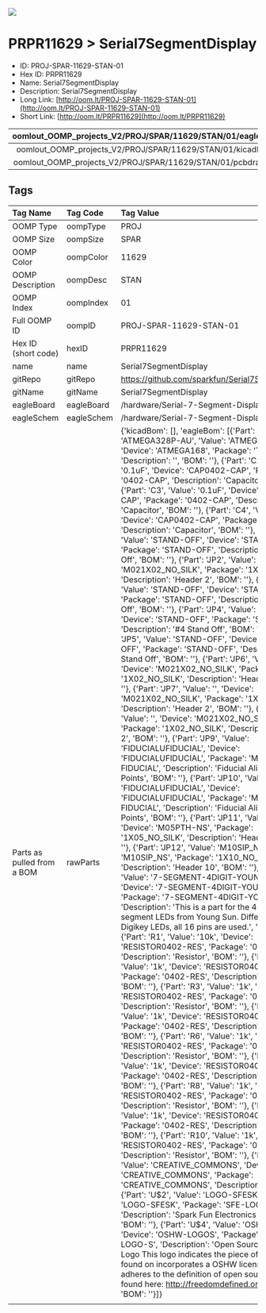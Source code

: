 


  
![][im]
# PRPR11629 > Serial7SegmentDisplay

- ID: PROJ-SPAR-11629-STAN-01
- Hex ID: PRPR11629
- Name: Serial7SegmentDisplay
- Description: Serial7SegmentDisplay
- Long Link: [http://oom.lt/PROJ-SPAR-11629-STAN-01](http://oom.lt/PROJ-SPAR-11629-STAN-01)
- Short Link: [http://oom.lt/PRPR11629](http://oom.lt/PRPR11629)
  

|oomlout_OOMP_projects_V2/PROJ/SPAR/11629/STAN/01/eagleImage.png|oomlout_OOMP_projects_V2/PROJ/SPAR/11629/STAN/01/eagleSchemImage.png|oomlout_OOMP_projects_V2/PROJ/SPAR/11629/STAN/01/kicadPcb3dFront.png|oomlout_OOMP_projects_V2/PROJ/SPAR/11629/STAN/01/kicadPcb3dBack.png|
| :---: | :---: | :---: | :---: |
|oomlout_OOMP_projects_V2/PROJ/SPAR/11629/STAN/01/kicadPcb3d.png|oomlout_OOMP_projects_V2/PROJ/SPAR/11629/STAN/01/bomBack.png|oomlout_OOMP_projects_V2/PROJ/SPAR/11629/STAN/01/bomFront.png|oomlout_OOMP_projects_V2/PROJ/SPAR/11629/STAN/01/pcbdraw.svg|
|oomlout_OOMP_projects_V2/PROJ/SPAR/11629/STAN/01/pcbdrawBack.svg||||

## Tags
  

|Tag Name|Tag Code|Tag Value|
| :--- | :--- | :--- |
|OOMP Type|oompType|PROJ|
|OOMP Size|oompSize|SPAR|
|OOMP Color|oompColor|11629|
|OOMP Description|oompDesc|STAN|
|OOMP Index|oompIndex|01|
|Full OOMP ID|oompID|PROJ-SPAR-11629-STAN-01|
|Hex ID (short code)|hexID|PRPR11629|
|name|name|Serial7SegmentDisplay|
|gitRepo|gitRepo|https://github.com/sparkfun/Serial7SegmentDisplay|
|gitName|gitName|Serial7SegmentDisplay|
|eagleBoard|eagleBoard|/hardware/Serial-7-Segment-Display.brd|
|eagleSchem|eagleSchem|/hardware/Serial-7-Segment-Display.sch|
|Parts as pulled from a BOM|rawParts|{'kicadBom': [], 'eagleBom': [{'Part': 'ATMEGA328P-AU', 'Value': 'ATMEGA328P-AU', 'Device': 'ATMEGA168', 'Package': 'TQFP32-08', 'Description': '', 'BOM': ''}, {'Part': 'C1', 'Value': '0.1uF', 'Device': 'CAP0402-CAP', 'Package': '0402-CAP', 'Description': 'Capacitor', 'BOM': ''}, {'Part': 'C3', 'Value': '0.1uF', 'Device': 'CAP0402-CAP', 'Package': '0402-CAP', 'Description': 'Capacitor', 'BOM': ''}, {'Part': 'C4', 'Value': '0.1uF', 'Device': 'CAP0402-CAP', 'Package': '0402-CAP', 'Description': 'Capacitor', 'BOM': ''}, {'Part': 'JP1', 'Value': 'STAND-OFF', 'Device': 'STAND-OFF', 'Package': 'STAND-OFF', 'Description': '#4 Stand Off', 'BOM': ''}, {'Part': 'JP2', 'Value': '', 'Device': 'M021X02_NO_SILK', 'Package': '1X02_NO_SILK', 'Description': 'Header 2', 'BOM': ''}, {'Part': 'JP3', 'Value': 'STAND-OFF', 'Device': 'STAND-OFF', 'Package': 'STAND-OFF', 'Description': '#4 Stand Off', 'BOM': ''}, {'Part': 'JP4', 'Value': 'STAND-OFF', 'Device': 'STAND-OFF', 'Package': 'STAND-OFF', 'Description': '#4 Stand Off', 'BOM': ''}, {'Part': 'JP5', 'Value': 'STAND-OFF', 'Device': 'STAND-OFF', 'Package': 'STAND-OFF', 'Description': '#4 Stand Off', 'BOM': ''}, {'Part': 'JP6', 'Value': '', 'Device': 'M021X02_NO_SILK', 'Package': '1X02_NO_SILK', 'Description': 'Header 2', 'BOM': ''}, {'Part': 'JP7', 'Value': '', 'Device': 'M021X02_NO_SILK', 'Package': '1X02_NO_SILK', 'Description': 'Header 2', 'BOM': ''}, {'Part': 'JP8', 'Value': '', 'Device': 'M021X02_NO_SILK', 'Package': '1X02_NO_SILK', 'Description': 'Header 2', 'BOM': ''}, {'Part': 'JP9', 'Value': 'FIDUCIALUFIDUCIAL', 'Device': 'FIDUCIALUFIDUCIAL', 'Package': 'MICRO-FIDUCIAL', 'Description': 'Fiducial Alignment Points', 'BOM': ''}, {'Part': 'JP10', 'Value': 'FIDUCIALUFIDUCIAL', 'Device': 'FIDUCIALUFIDUCIAL', 'Package': 'MICRO-FIDUCIAL', 'Description': 'Fiducial Alignment Points', 'BOM': ''}, {'Part': 'JP11', 'Value': '', 'Device': 'M05PTH-NS', 'Package': '1X05_NO_SILK', 'Description': 'Header 5', 'BOM': ''}, {'Part': 'JP12', 'Value': 'M10SIP_NS', 'Device': 'M10SIP_NS', 'Package': '1X10_NO_SILK', 'Description': 'Header 10', 'BOM': ''}, {'Part': 'LED1', 'Value': '7-SEGMENT-4DIGIT-YOUNGSUN', 'Device': '7-SEGMENT-4DIGIT-YOUNGSUN', 'Package': '7-SEGMENT-4DIGIT-YOUNGSUN', 'Description': 'This is a part for the 4-Digit 7-segment LEDs from Young Sun.  Different from the Digikey LEDs, all 16 pins are used.', 'BOM': ''}, {'Part': 'R1', 'Value': '10k', 'Device': 'RESISTOR0402-RES', 'Package': '0402-RES', 'Description': 'Resistor', 'BOM': ''}, {'Part': 'R2', 'Value': '1k', 'Device': 'RESISTOR0402-RES', 'Package': '0402-RES', 'Description': 'Resistor', 'BOM': ''}, {'Part': 'R3', 'Value': '1k', 'Device': 'RESISTOR0402-RES', 'Package': '0402-RES', 'Description': 'Resistor', 'BOM': ''}, {'Part': 'R4', 'Value': '1k', 'Device': 'RESISTOR0402-RES', 'Package': '0402-RES', 'Description': 'Resistor', 'BOM': ''}, {'Part': 'R6', 'Value': '1k', 'Device': 'RESISTOR0402-RES', 'Package': '0402-RES', 'Description': 'Resistor', 'BOM': ''}, {'Part': 'R7', 'Value': '1k', 'Device': 'RESISTOR0402-RES', 'Package': '0402-RES', 'Description': 'Resistor', 'BOM': ''}, {'Part': 'R8', 'Value': '1k', 'Device': 'RESISTOR0402-RES', 'Package': '0402-RES', 'Description': 'Resistor', 'BOM': ''}, {'Part': 'R9', 'Value': '1k', 'Device': 'RESISTOR0402-RES', 'Package': '0402-RES', 'Description': 'Resistor', 'BOM': ''}, {'Part': 'R10', 'Value': '1k', 'Device': 'RESISTOR0402-RES', 'Package': '0402-RES', 'Description': 'Resistor', 'BOM': ''}, {'Part': 'U$1', 'Value': 'CREATIVE_COMMONS', 'Device': 'CREATIVE_COMMONS', 'Package': 'CREATIVE_COMMONS', 'Description': '', 'BOM': ''}, {'Part': 'U$2', 'Value': 'LOGO-SFESK', 'Device': 'LOGO-SFESK', 'Package': 'SFE-LOGO-FLAME', 'Description': 'Spark Fun Electronics PCB Logo', 'BOM': ''}, {'Part': 'U$4', 'Value': 'OSHW-LOGOS', 'Device': 'OSHW-LOGOS', 'Package': 'OSHW-LOGO-S', 'Description': 'Open Source Hardware Logo This logo indicates the piece of hardware it is found on incorporates a OSHW license and/or adheres to the definition of open source hardware found here: http://freedomdefined.org/OSHW', 'BOM': ''}]}|
||||



[im]: PROJ/SPAR/11629/STAN/01/kicadPcb3d_450.png
